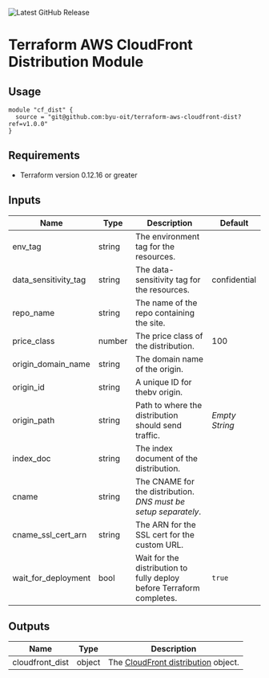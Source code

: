 ![Latest GitHub Release](https://img.shields.io/github/v/release/byu-oit/terraform-aws-cloudfront-dist?sort=semver)

# Terraform AWS CloudFront Distribution Module
 
## Usage

```hcl
module "cf_dist" {
  source = "git@github.com:byu-oit/terraform-aws-cloudfront-dist?ref=v1.0.0"
}
```

## Requirements

* Terraform version 0.12.16 or greater

## Inputs

| Name | Type | Description | Default |
| --- | --- | --- | --- |
| env_tag | string | The environment tag for the resources. |
| data_sensitivity_tag | string | The data-sensitivity tag for the resources. | confidential |
| repo_name | string | The name of the repo containing the site. |
| price_class | number | The price class of the distribution. | 100 |
| origin_domain_name | string | The domain name of the origin. |
| origin_id | string | A unique ID for thebv origin. |
| origin_path | string | Path to where the distribution should send traffic. | *Empty String* |
| index_doc | string | The index document of the distribution. |
| cname | string | The CNAME for the distribution. *DNS must be setup separately*. |
| cname_ssl_cert_arn | string | The ARN for the SSL cert for the custom URL. |
| wait_for_deployment | bool | Wait for the distribution to fully deploy before Terraform completes. | `true` |

## Outputs

| Name | Type | Description |
| --- | --- | --- |
| cloudfront_dist | object | The [CloudFront distribution](https://www.terraform.io/docs/providers/aws/r/cloudfront_distribution.html#attribute-reference) object. |
